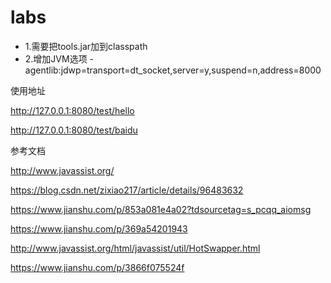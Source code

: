 # labs



 * 1.需要把tools.jar加到classpath
 * 2.增加JVM选项 -agentlib:jdwp=transport=dt_socket,server=y,suspend=n,address=8000



使用地址

http://127.0.0.1:8080/test/hello

http://127.0.0.1:8080/test/baidu



参考文档

http://www.javassist.org/

https://blog.csdn.net/zixiao217/article/details/96483632

https://www.jianshu.com/p/853a081e4a02?tdsourcetag=s_pcqq_aiomsg

https://www.jianshu.com/p/369a54201943

http://www.javassist.org/html/javassist/util/HotSwapper.html

https://www.jianshu.com/p/3866f075524f